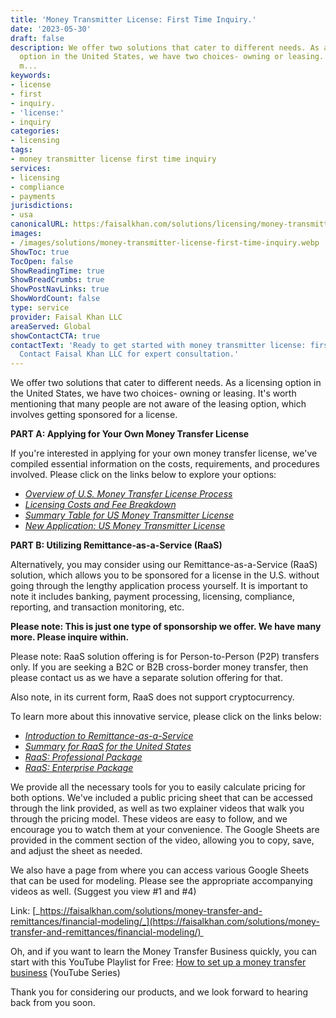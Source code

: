 ```yaml
---
title: 'Money Transmitter License: First Time Inquiry.'
date: '2023-05-30'
draft: false
description: We offer two solutions that cater to different needs. As a licensing
  option in the United States, we have two choices- owning or leasing. It's worth
  m...
keywords:
- license
- first
- inquiry.
- 'license:'
- inquiry
categories:
- licensing
tags:
- money transmitter license first time inquiry
services:
- licensing
- compliance
- payments
jurisdictions:
- usa
canonicalURL: https:/faisalkhan.com/solutions/licensing/money-transmitter-license-mtl/money-transmitter-license-first-time-inquiry/
images:
- /images/solutions/money-transmitter-license-first-time-inquiry.webp
ShowToc: true
TocOpen: false
ShowReadingTime: true
ShowBreadCrumbs: true
ShowPostNavLinks: true
ShowWordCount: false
type: service
provider: Faisal Khan LLC
areaServed: Global
showContactCTA: true
contactText: 'Ready to get started with money transmitter license: first time inquiry.?
  Contact Faisal Khan LLC for expert consultation.'
---
```


We offer two solutions that cater to different needs. As a licensing option in the United States, we have two choices- owning or leasing. It's worth mentioning that many people are not aware of the leasing option, which involves getting sponsored for a license. 

**PART A: Applying for Your Own Money Transfer License**  

If you're interested in applying for your own money transfer license, we've compiled essential information on the costs, requirements, and procedures involved. Please click on the links below to explore your options: 

  * [_Overview of U.S. Money Transfer License Process_](https://faisalkhan.com/solutions/licensing/money-transmitter-license-mtl/)
  * [_Licensing Costs and Fee Breakdown_](https://faisalkhan.com/solutions/licensing/money-transmitter-license-mtl/summary-table-for-us-states-money-transmitter-license-with-costs/)
  * [_Summary Table for US Money Transmitter License_](https://faisalkhan.com/solutions/licensing/summary-table-us-money-transmitter-license/)
  * [_New Application: US Money Transmitter License_](https://faisalkhan.com/solutions/licensing/money-transmitter-license-mtl/applying-for-a-new-license/)

**PART B: Utilizing Remittance-as-a-Service (RaaS)**  

Alternatively, you may consider using our Remittance-as-a-Service (RaaS) solution, which allows you to be sponsored for a license in the U.S. without going through the lengthy application process yourself. It is important to note it includes banking, payment processing, licensing, compliance, reporting, and transaction monitoring, etc. 

**Please note: This is just one type of sponsorship we offer. We have many more. Please inquire within.**

Please note: RaaS solution offering is for Person-to-Person (P2P) transfers only. If you are seeking a B2C or B2B cross-border money transfer, then please contact us as we have a separate solution offering for that. 

Also note, in its current form, RaaS does not support cryptocurrency. 

To learn more about this innovative service, please click on the links below: 

  * [_Introduction to Remittance-as-a-Service_](https://faisalkhan.com/solutions/money-transfer-and-remittances/remittance-as-a-service-raas/)
  * [_Summary for RaaS for the United States_](https://faisalkhan.com/solutions/money-transfer-and-remittances/remittance-as-a-service-raas/remittance-as-a-service-united-states/)
  * [_RaaS: Professional Package_](https://faisalkhan.com/pricing/pricing-for-remittance-as-a-service/remittance-as-a-service-raas-pricing-usa/pro-package/)
  * [_RaaS: Enterprise Package_](https://faisalkhan.com/pricing/pricing-for-remittance-as-a-service/remittance-as-a-service-raas-pricing-usa/enterprise-package/)

We provide all the necessary tools for you to easily calculate pricing for both options. We've included a public pricing sheet that can be accessed through the link provided, as well as two explainer videos that walk you through the pricing model. These videos are easy to follow, and we encourage you to watch them at your convenience. The Google Sheets are provided in the comment section of the video, allowing you to copy, save, and adjust the sheet as needed.​​ 

We also have a page from where you can access various Google Sheets that can be used for modeling. Please see the appropriate accompanying videos as well. (Suggest you view #1 and #4)​ 

Link: [_https://faisalkhan.com/solutions/money-transfer-and-remittances/financial-modeling/​_](https://faisalkhan.com/solutions/money-transfer-and-remittances/financial-modeling/​) 

Oh, and if you want to learn the Money Transfer Business quickly, you can start with this YouTube Playlist for Free: [How to set up a money transfer business](https://www.youtube.com/watch?v=qOF6ivYwCUo&list=PLOPdtUVX8YkdW2EgqRsgAVIQTiLqBlxGK) (YouTube Series)​​ 

Thank you for considering our products, and we look forward to hearing back from you soon.​​
